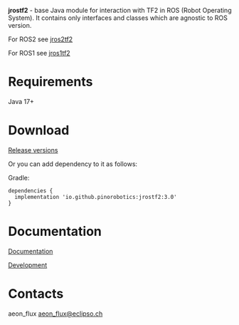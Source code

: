 **jrostf2** - base Java module for interaction with TF2 in ROS (Robot Operating System). It contains only interfaces and classes which are agnostic to ROS version.

For ROS2 see [jros2tf2](https://github.com/pinorobotics/jros2tf2)

For ROS1 see [jros1tf2](https://github.com/pinorobotics/jros1tf2)

# Requirements

Java 17+

# Download

[Release versions](/jrostf2/release/CHANGELOG.md)

Or you can add dependency to it as follows:

Gradle:

```
dependencies {
  implementation 'io.github.pinorobotics:jrostf2:3.0'
}
```

# Documentation

[Documentation](http://pinoweb.freetzi.com/jrostf2)

[Development](DEVELOPMENT.md)

# Contacts

aeon_flux <aeon_flux@eclipso.ch>
